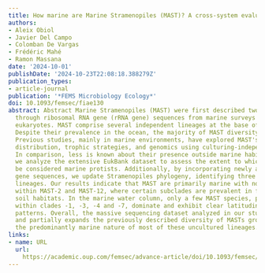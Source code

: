 ```yaml
---
title: How marine are Marine Stramenopiles (MAST)? A cross-system evaluation
authors:
- Aleix Obiol
- Javier Del Campo
- Colomban De Vargas
- Frédéric Mahé
- Ramon Massana
date: '2024-10-01'
publishDate: '2024-10-23T22:08:18.388279Z'
publication_types:
- article-journal
publication: '*FEMS Microbiology Ecology*'
doi: 10.1093/femsec/fiae130
abstract: Abstract Marine Stramenopiles (MAST) were first described two decades ago
  through ribosomal RNA gene (rRNA gene) sequences from marine surveys of microbial
  eukaryotes. MAST comprise several independent lineages at the base of the Stramenopiles.
  Despite their prevalence in the ocean, the majority of MAST diversity remains uncultured.
  Previous studies, mainly in marine environments, have explored MAST's cell morphology,
  distribution, trophic strategies, and genomics using culturing-independent methods.
  In comparison, less is known about their presence outside marine habitats. Here,
  we analyze the extensive EukBank dataset to assess the extent to which MAST can
  be considered marine protists. Additionally, by incorporating newly available rRNA
  gene sequences, we update Stramenopiles phylogeny, identifying three novel MAST
  lineages. Our results indicate that MAST are primarily marine with notable exceptions
  within MAST-2 and MAST-12, where certain subclades are prevalent in freshwater and
  soil habitats. In the marine water column, only a few MAST species, particularly
  within clades -1, -3, -4 and -7, dominate and exhibit clear latitudinal distribution
  patterns. Overall, the massive sequencing dataset analyzed in our study confirms
  and partially expands the previously described diversity of MASTs groups and underscores
  the predominantly marine nature of most of these uncultured lineages.
links:
- name: URL
  url: 
    https://academic.oup.com/femsec/advance-article/doi/10.1093/femsec/fiae130/7815208
---
```

